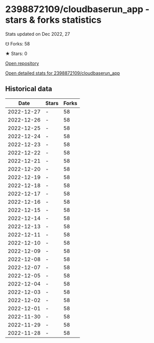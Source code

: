 # 2398872109/cloudbaserun_app - stars & forks statistics

Stats updated on Dec 2022, 27

☋ Forks: 58

★ Stars: 0

[Open repository](https://github.com/2398872109/cloudbaserun_app)

[Open detailed stats for 2398872109/cloudbaserun_app](https://reviewgithub.com/rep/2398872109/cloudbaserun_app)

## Historical data
| Date | Stars | Forks |
|------|-------|-------|
| 2022-12-27 | - | 58 | 
| 2022-12-26 | - | 58 | 
| 2022-12-25 | - | 58 | 
| 2022-12-24 | - | 58 | 
| 2022-12-23 | - | 58 | 
| 2022-12-22 | - | 58 | 
| 2022-12-21 | - | 58 | 
| 2022-12-20 | - | 58 | 
| 2022-12-19 | - | 58 | 
| 2022-12-18 | - | 58 | 
| 2022-12-17 | - | 58 | 
| 2022-12-16 | - | 58 | 
| 2022-12-15 | - | 58 | 
| 2022-12-14 | - | 58 | 
| 2022-12-13 | - | 58 | 
| 2022-12-11 | - | 58 | 
| 2022-12-10 | - | 58 | 
| 2022-12-09 | - | 58 | 
| 2022-12-08 | - | 58 | 
| 2022-12-07 | - | 58 | 
| 2022-12-05 | - | 58 | 
| 2022-12-04 | - | 58 | 
| 2022-12-03 | - | 58 | 
| 2022-12-02 | - | 58 | 
| 2022-12-01 | - | 58 | 
| 2022-11-30 | - | 58 | 
| 2022-11-29 | - | 58 | 
| 2022-11-28 | - | 58 | 

